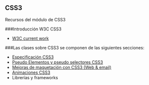 ## CSS3
Recursos del módulo de CSS3

###Introducción W3C CSS3
* [W3C current work](http://www.w3.org/Style/CSS/current-work)

###Las clases sobre CSS3 se componen de las siguientes secciones:

* [Especificación CSS3](https://github.com/EscuelaIt/HTML-CSS-2015/tree/master/CSS3/especificacionCSS3)
* [Pseudo Elementos y pseudo selectores CSS3](https://github.com/EscuelaIt/HTML-CSS-2015/tree/master/CSS3/pseudoElementos-pseudoSelectoresCSS3)
* [Mejoras de maquetación con CSS3 (Web & email)](https://github.com/EscuelaIt/HTML-CSS-2015/tree/master/CSS3/maquetacionCSS3)
* [Animaciones CSS3](https://github.com/EscuelaIt/HTML-CSS-2015/tree/master/CSS3/animacionCSS3)
* Librerías y frameworks